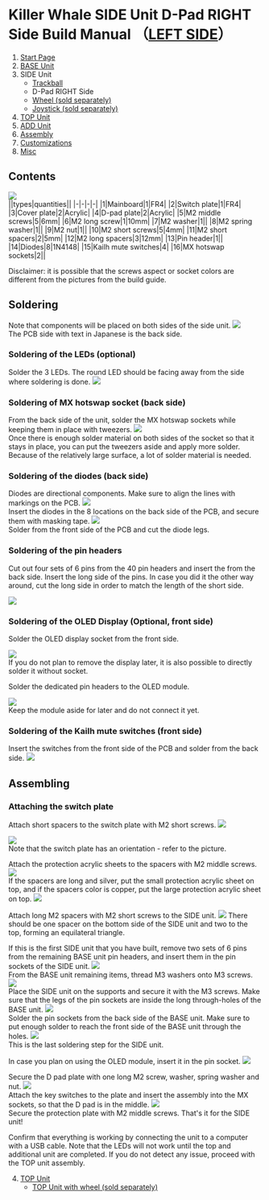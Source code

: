 
# Killer Whale SIDE Unit D-Pad RIGHT Side Build Manual （[LEFT SIDE](../leftside/3_SIDE_DPAD.md)）

1. [Start Page](../README_EN.md)
2. [BASE Unit](../rightside/2_BASE.md)
3. SIDE Unit
   - [Trackball](../rightside/3_SIDE_TRACKBALL.md)
   - D-Pad RIGHT Side
   - [Wheel (sold separately)](../rightside/3_SIDE_WHEEL.md)
   - [Joystick (sold separately)](../rightside/3_SIDE_JOYSTICK.md)
4. [TOP Unit](../rightside/4_TOP.md)
5. [ADD Unit](../rightside/5_ADD.md)
6. [Assembly](../rightside/6_ASSEMBLE.md)
7. [Customizations](../rightside/7_CUSTOM.md)
8. [Misc](../rightside/8_MISC.md)

## Contents
![](../img/d-pad/IMG_5253.jpg)    
||types|quantities||
|-|-|-|-|
|1|Mainboard|1|FR4|
|2|Switch plate|1|FR4|
|3|Cover plate|2|Acrylic|
|4|D-pad plate|2|Acrylic|
|5|M2 middle screws|5|6mm|
|6|M2 long screw|1|10mm|
|7|M2 washer|1||
|8|M2 spring washer|1||
|9|M2 nut|1||
|10|M2 short screws|5|4mm|
|11|M2 short spacers|2|5mm|
|12|M2 long spacers|3|12mm|
|13|Pin header|1||
|14|Diodes|8|1N4148|
|15|Kailh mute switches|4|
|16|MX hotswap sockets|2||

Disclaimer: it is possible that the screws aspect or socket colors are different from the pictures from the build guide.

## Soldering
Note that components will be placed on both sides of the side unit.
![](../img/d-pad/IMG_5256.jpg)  
The PCB side with text in Japanese is the back side.

### Soldering of the LEDs (optional)  
Solder the 3 LEDs. The round LED should be facing away from the side where soldering is done.
![](../img/d-pad/IMG_5260.jpg)  

### Soldering of MX hotswap socket (back side)
From the back side of the unit, solder the MX hotswap sockets while keeping them in place with tweezers.
![](../img/d-pad/IMG_5264.jpg)  
Once there is enough solder material on both sides of the socket so that it stays in place, you can put the tweezers aside and apply more solder.
Because of the relatively large surface, a lot of solder material is needed.

### Soldering of the diodes (back side)
Diodes are directional components. Make sure to align the lines with markings on the PCB.
![](../img/d-pad/IMG_5266.jpg)  
Insert the diodes in the 8 locations on the back side of the PCB, and secure them with masking tape.
![](../img/d-pad/IMG_5267.jpg)  
Solder from the front side of the PCB and cut the diode legs.

### Soldering of the pin headers
Cut out four sets of 6 pins from the 40 pin headers and insert the from the back side.
Insert the long side of the pins. In case you did it the other way around, cut the long side in order to match the length of the short side.

![](../img/d-pad/IMG_5278.jpg)  
### Soldering of the OLED Display (Optional, front side) 
Solder the OLED display socket from the front side.

![](../img/d-pad/IMG_5280.jpg)  
If you do not plan to remove the display later, it is also possible to directly solder it without socket.

Solder the dedicated pin headers to the OLED module.

![](../img/trackball/IMG_5116.jpg)  
Keep the module aside for later and do not connect it yet.
### Soldering of the Kailh mute switches (front side)
Insert the switches from the front side of the PCB and solder from the back side.
![](../img/d-pad/IMG_5284.jpg)  

## Assembling

### Attaching the switch plate
Attach short spacers to the switch plate with M2 short screws.
![](../img/d-pad/IMG_5286.jpg)  

![](../img/d-pad/IMG_5290.jpg)  
Note that the switch plate has an orientation - refer to the picture.

Attach the protection acrylic sheets to the spacers with M2 middle screws.
![](../img/d-pad/IMG_5292.jpg)  
If the spacers are long and silver, put the small protection acrylic sheet on top, and if the spacers color is copper, put the large protection acrylic sheet on top.
![](../img/d-pad/IMG_6245.jpg)  

Attach long M2 spacers with M2 short screws to the SIDE unit.
![](../img/d-pad/IMG_5294.jpg) 
There should be one spacer on the bottom side of the SIDE unit and two to the top, forming an equilateral triangle.

If this is the first SIDE unit that you have built, remove two sets of 6 pins from the remaining BASE unit pin headers, and insert them in the pin sockets of the SIDE unit.
![](../img/d-pad/IMG_5296.jpg)  
From the BASE unit remaining items, thread M3 washers onto M3 screws.  
![](../img/trackball/IMG_5169.jpg)   
Place the SIDE unit on the supports and secure it with the M3 screws. Make sure that the legs of the pin sockets are inside the long through-holes of the BASE unit.
![](../img/d-pad/IMG_6134.jpg)    
Solder the pin sockets from the back side of the BASE unit. Make sure to put enough solder to reach the front side of the BASE unit through the holes.
![](../img/trackball/IMG_5184.jpg)  
This is the last soldering step for the SIDE unit.

In case you plan on using the OLED module, insert it in the pin socket.
![](../img/d-pad/IMG_6143.jpg)  

Secure the D pad plate with one long M2 screw, washer, spring washer and nut.
![](../img/d-pad/IMG_5297.jpg)  
Attach the key switches to the plate and insert the assembly into the MX sockets, so that the D pad is in the middle. 
![](../img/d-pad/IMG_5307.jpg)  
Secure the protection plate with M2 middle screws. That's it for the SIDE unit!
 
Confirm that everything is working by connecting the unit to a computer with a USB cable. Note that the LEDs will not work until the top and additional unit are completed.
If you do not detect any issue, proceed with the TOP unit assembly.
 
4. [TOP Unit](../rightside/4_TOP.md)
   - [TOP Unit with wheel (sold separately)](../rightside/4_TOP_WHEEL.md)


